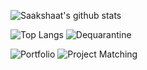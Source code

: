 ![Saakshaat's github stats](https://github-readme-stats.vercel.app/api?username=saakshaat&count_private=true&show_icons=true&theme=dracula)

![Top Langs](https://github-readme-stats.vercel.app/api/top-langs/?username=saakshaat&layout=compact&count_private=true&theme=radical) ![Dequarantine](https://github-readme-stats.vercel.app/api/pin/?username=saakshaat&repo=dequarantine&show_icons=true&theme=dracula)

![Portfolio](https://github-readme-stats.vercel.app/api/pin/?username=Saakshaat&repo=saakshaat.github.io&show_icons=true&theme=dracula)
![Project Matching](https://github-readme-stats.vercel.app/api/pin/?username=dsc-umass&repo=project-matching&show_icons=true&theme=dracula) 
